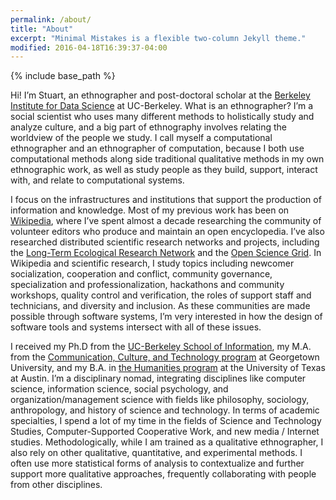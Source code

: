 ```yaml
---
permalink: /about/
title: "About"
excerpt: "Minimal Mistakes is a flexible two-column Jekyll theme."
modified: 2016-04-18T16:39:37-04:00
---
```


{% include base_path %}

Hi! I’m Stuart, an ethnographer and post-doctoral scholar at the [Berkeley Institute for Data Science](http://bids.berkeley.edu) at UC-Berkeley. What is an ethnographer? I’m a social scientist who uses many different methods to holistically study and analyze culture, and a big part of ethnography involves relating the worldview of the people we study. I call myself a computational ethnographer and an ethnographer of computation, because I both use computational methods along side traditional qualitative methods in my own ethnographic work, as well as study people as they build, support, interact with, and relate to computational systems.

I focus on the infrastructures and institutions that support the production of information and knowledge. Most of my previous work has been on [Wikipedia](http://enwp.org/Wikipedia), where I’ve spent almost a decade researching the community of volunteer editors who produce and maintain an open encyclopedia. I’ve also researched distributed scientific research networks and projects, including the [Long-Term Ecological Research Network](https://lternet.edu/) and the [Open Science Grid](https://www.opensciencegrid.org/). In Wikipedia and scientific research, I study topics including newcomer socialization, cooperation and conflict, community governance, specialization and professionalization, hackathons and community workshops, quality control and verification, the roles of support staff and technicians, and diversity and inclusion. As these communities are made possible through software systems, I’m very interested in how the design of software tools and systems intersect with all of these issues.

I received my Ph.D from the [UC-Berkeley School of Information](http://ischool.berkeley.edu), my M.A. from the [Communication, Culture, and Technology program](http://cct.georgetown.edu) at Georgetown University, and my B.A. in [the Humanities program](https://liberalarts.utexas.edu/humanities/) at the University of Texas at Austin. I’m a disciplinary nomad, integrating disciplines like computer science, information science, social psychology, and organization/management science with fields like philosophy, sociology, anthropology, and history of science and technology. In terms of academic specialties, I spend a lot of my time in the fields of Science and Technology Studies, Computer-Supported Cooperative Work, and new media / Internet studies.  Methodologically, while I am trained as a qualitative ethnographer, I also rely on other qualitative, quantitative, and experimental methods. I often use more statistical forms of analysis to contextualize and further support more qualitative approaches, frequently collaborating with people from other disciplines.
